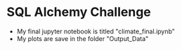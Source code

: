 # SQL Alchemy Challenge
- My final jupyter notebook is titled "climate_final.ipynb"
- My plots are save in the folder "Output_Data"